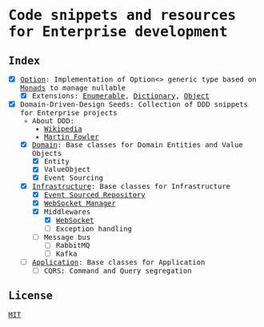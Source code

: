 <samp>

# Code snippets and resources for Enterprise development
## Index
- [x] [Option](./Monads/Option): Implementation of Option<> generic type based on [Monads](https://en.wikipedia.org/wiki/Monad_(functional_programming)) to manage nullable
  - [x] Extensions: [Enumerable](./Monads/Option/EnumerableExtensions.cs), [Dictionary](./Monads/Option/DictionaryExtensions.cs), [Object](./Monads/Option/ObjectExtensions.cs)
- [x] Domain-Driven-Design Seeds: Collection of DDD snippets for Enterprise projects
  - About DDD:
    - [Wikipedia](https://en.wikipedia.org/wiki/Domain-driven_design)
    - [Martin Fowler](https://martinfowler.com/tags/domain%20driven%20design.html) 
  - [x] [Domain](./Ddd/Domain/): Base classes for Domain Entities and Value Objects 
    - [x] Entity
    - [x] ValueObject
    - [x] Event Sourcing
  - [x] [Infrastructure](./Ddd/Infrastructure/): Base classes for Infrastructure
    - [x] [Event Sourced Repository](./Ddd/Infrastructure/Repositories/EventSourcedRepository.cs)
    - [x] [WebSocket Manager](./Ddd/Infrastructure/Managers/WebSocket)
    - [x] Middlewares
      - [x] [WebSocket](./Ddd/Infrastructure/Middlewares/WebSocketMiddleware.cs)
      - [ ] Exception handling
    - [ ] Message bus
      - [ ] RabbitMQ
      - [ ] Kafka
  - [ ] [Application](./Ddd/Application/): Base classes for Application
    - [ ] CQRS: Command and Query segregation
## License
[MIT](./license)

</samp>
